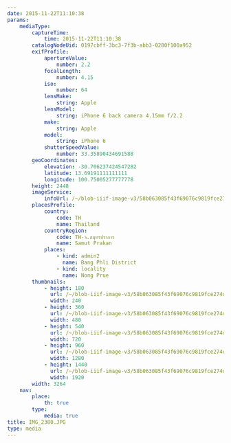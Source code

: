 ```yaml
---
date: 2015-11-22T11:10:38
params:
    mediaType:
        captureTime:
            time: 2015-11-22T11:10:38
        catalogNodeUid: 0197cbff-3bc3-7f3b-abb3-0280f100a952
        exifProfile:
            apertureValue:
                number: 2.2
            focalLength:
                number: 4.15
            iso:
                number: 64
            lensMake:
                string: Apple
            lensModel:
                string: iPhone 6 back camera 4.15mm f/2.2
            make:
                string: Apple
            model:
                string: iPhone 6
            shutterSpeedValue:
                number: 33.35890434691588
        geoCoordinates:
            elevation: -30.706237424547282
            latitude: 13.69191111111111
            longitude: 100.75005277777778
        height: 2448
        imageService:
            infoUrl: /~/blob-iiif-image-v3/58b063085f43f69076c9819fce274df7f9b1ff0dcd5e6f11d5e83de75d5428c8/info.json
        placesProfile:
            country:
                code: TH
                name: Thailand
            countryRegion:
                code: TH-จ.สมุทรปราการ
                name: Samut Prakan
            places:
                - kind: admin2
                  name: Bang Phli District
                - kind: locality
                  name: Nong Prue
        thumbnails:
            - height: 180
              url: /~/blob-iiif-image-v3/58b063085f43f69076c9819fce274df7f9b1ff0dcd5e6f11d5e83de75d5428c8/full/240%2C180/0/default.jpg
              width: 240
            - height: 360
              url: /~/blob-iiif-image-v3/58b063085f43f69076c9819fce274df7f9b1ff0dcd5e6f11d5e83de75d5428c8/full/480%2C360/0/default.jpg
              width: 480
            - height: 540
              url: /~/blob-iiif-image-v3/58b063085f43f69076c9819fce274df7f9b1ff0dcd5e6f11d5e83de75d5428c8/full/720%2C540/0/default.jpg
              width: 720
            - height: 960
              url: /~/blob-iiif-image-v3/58b063085f43f69076c9819fce274df7f9b1ff0dcd5e6f11d5e83de75d5428c8/full/1280%2C960/0/default.jpg
              width: 1280
            - height: 1440
              url: /~/blob-iiif-image-v3/58b063085f43f69076c9819fce274df7f9b1ff0dcd5e6f11d5e83de75d5428c8/full/1920%2C1440/0/default.jpg
              width: 1920
        width: 3264
    nav:
        place:
            th: true
        type:
            media: true
title: IMG_2380.JPG
type: media
---
```

